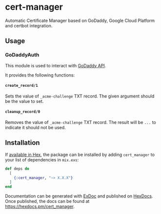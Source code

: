 # cert-manager

Automatic Certificate Manager based on GoDaddy, Google Cloud Platform and certbot integration.

## Usage

### GoDaddyAuth

This module is used to interact with [GoDaddy API](https://developer.godaddy.com/doc/endpoint/domains).

It provides the following functions:

#### `create_record/1`

Sets the value of `_acme-challenge` TXT record.
The given argument should be the value to set.

#### `cleanup_record/0`

Removes the value of `_acme-challenge` TXT record.
The result will be `...` to indicate it should not be used.

## Installation

If [available in Hex](https://hex.pm/docs/publish), the package can be installed
by adding `cert_manager` to your list of dependencies in `mix.exs`:

```elixir
def deps do
  [
    {:cert_manager, "~> X.X.X"}
  ]
end
```

Documentation can be generated with [ExDoc](https://github.com/elixir-lang/ex_doc)
and published on [HexDocs](https://hexdocs.pm). Once published, the docs can
be found at <https://hexdocs.pm/cert_manager>.
